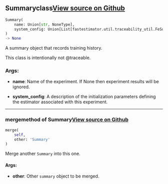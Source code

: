 ## Summary<span class="tag">class</span><a class="sourcelink" href=https://github.com/fastestimator/fastestimator/blob/r1.1/fastestimator/summary/summary.py/#L21-L52>View source on Github</a>
```python
Summary(
	name: Union[str, NoneType],
	system_config: Union[List[fastestimator.util.traceability_util.FeSummaryTable], NoneType]=None
)
-> None
```
A summary object that records training history.

This class is intentionally not @traceable.


<h3>Args:</h3>


* **name**: Name of the experiment. If None then experiment results will be ignored.

* **system_config**: A description of the initialization parameters defining the estimator associated with this experiment.

---

### merge<span class="tag">method of Summary</span><a class="sourcelink" href=https://github.com/fastestimator/fastestimator/blob/r1.1/fastestimator/summary/summary.py/#L36-L44>View source on Github</a>
```python
merge(
	self,
	other: 'Summary'
)
```
Merge another `Summary` into this one.


<h4>Args:</h4>


* **other**: Other `summary` object to be merged.

